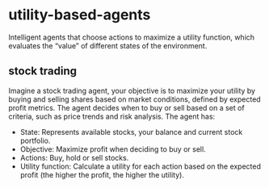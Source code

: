 # utility-based-agents
Intelligent agents that choose actions to maximize a utility function, which evaluates the “value” of different states of the environment.

## stock trading

Imagine a stock trading agent, your objective is to maximize your utility by buying and selling shares based on market conditions, defined by expected profit metrics. The agent decides when to buy or sell based on a set of criteria, such as price trends and risk analysis. The agent has:

- State: Represents available stocks, your balance and current stock portfolio.
- Objective: Maximize profit when deciding to buy or sell.
- Actions: Buy, hold or sell stocks.
- Utility function: Calculate a utility for each action based on the expected profit (the higher the profit, the higher the utility).